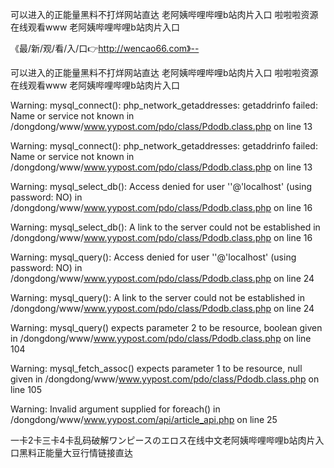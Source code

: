 可以进入的正能量黑料不打烊网站直达
老阿姨哔哩哔哩b站肉片入口
啦啦啦资源在线观看www
老阿姨哔哩哔哩b站肉片入口


《最/新/观/看/入/口👉http://wencao66.com》--

可以进入的正能量黑料不打烊网站直达
老阿姨哔哩哔哩b站肉片入口
啦啦啦资源在线观看www
老阿姨哔哩哔哩b站肉片入口


Warning:  mysql_connect(): php_network_getaddresses: getaddrinfo failed: Name or service not known in /dongdong/www/www.yypost.com/pdo/class/Pdodb.class.php on line 13



Warning:  mysql_connect(): php_network_getaddresses: getaddrinfo failed: Name or service not known in /dongdong/www/www.yypost.com/pdo/class/Pdodb.class.php on line 13



Warning:  mysql_select_db(): Access denied for user ''@'localhost' (using password: NO) in /dongdong/www/www.yypost.com/pdo/class/Pdodb.class.php on line 16



Warning:  mysql_select_db(): A link to the server could not be established in /dongdong/www/www.yypost.com/pdo/class/Pdodb.class.php on line 16



Warning:  mysql_query(): Access denied for user ''@'localhost' (using password: NO) in /dongdong/www/www.yypost.com/pdo/class/Pdodb.class.php on line 24



Warning:  mysql_query(): A link to the server could not be established in /dongdong/www/www.yypost.com/pdo/class/Pdodb.class.php on line 24



Warning:  mysql_query() expects parameter 2 to be resource, boolean given in /dongdong/www/www.yypost.com/pdo/class/Pdodb.class.php on line 104



Warning:  mysql_fetch_assoc() expects parameter 1 to be resource, null given in /dongdong/www/www.yypost.com/pdo/class/Pdodb.class.php on line 105



Warning:  Invalid argument supplied for foreach() in /dongdong/www/www.yypost.com/api/article_api.php on line 25






一卡2卡三卡4卡乱码破解ワンピースのエロス在线中文老阿姨哔哩哔哩b站肉片入口黑料正能量大豆行情链接直达
